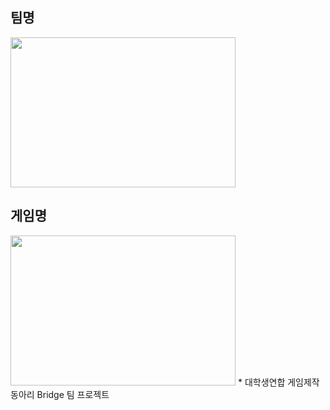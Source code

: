 ## 팀명
<img src="https://user-images.githubusercontent.com/13173730/100429635-f071ef80-30d8-11eb-9783-30c4cb5f419b.png" width="360px" height="240px">

## 게임명
<img src="https://user-images.githubusercontent.com/13173730/100429404-9b35de00-30d8-11eb-99c5-d7ffd8693d9c.png" width="360px" height="240px">
* 대학생연합 게임제작동아리 Bridge 팀 프로젝트
